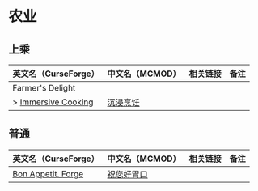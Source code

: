 # 农业

## 上乘

| 英文名（CurseForge）                                                                  | 中文名（MCMOD）                                  | 相关链接 | 备注 |
| ------------------------------------------------------------------------------------- | ------------------------------------------------ | -------- | ---- |
| Farmer's Delight                                                                      |                                                  |          |      |
| > [Immersive Cooking](https://www.curseforge.com/minecraft/mc-mods/immersive-cooking) | [沉浸烹饪](https://www.mcmod.cn/class/4299.html) |          |      |

## 普通

| 英文名（CurseForge）                                                                 | 中文名（MCMOD）                                    | 相关链接 | 备注 |
| ------------------------------------------------------------------------------------ | -------------------------------------------------- | -------- | ---- |
| [Bon Appetit. Forge](https://www.curseforge.com/minecraft/mc-mods/bon-appetit-forge) | [祝您好胃口](https://www.mcmod.cn/class/3402.html) |          |      |
